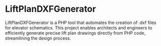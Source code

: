 # LiftPlanDXFGenerator
LiftPlanDXFGenerator is a PHP tool that automates the creation of .dxf files for elevator schematics. This project enables architects and engineers to efficiently generate precise lift plan drawings directly from PHP code, streamlining the design process.
